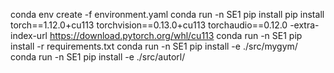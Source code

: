 conda env create -f environment.yaml
conda run -n SE1 pip install pip install torch==1.12.0+cu113 torchvision==0.13.0+cu113 torchaudio==0.12.0 -extra-index-url https://download.pytorch.org/whl/cu113
conda run -n SE1 pip install -r requirements.txt
conda run -n SE1 pip install -e ./src/mygym/
conda run -n SE1 pip install -e ./src/autorl/